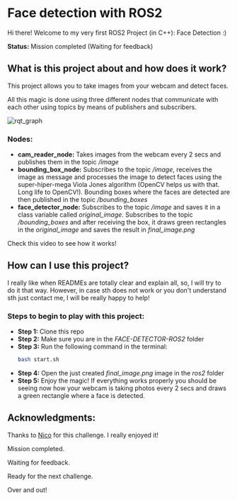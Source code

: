 # Face detection with ROS2

Hi there! Welcome to my very first ROS2 Project (in C++): Face Detection :)


**Status:** Mission completed (Waiting for feedback)

## What is this project about and how does it work?

This project allows you to take images from your webcam and detect faces.

All this magic is done using three different nodes that communicate with each other using topics by means of publishers and subscribers. 

![rqt_graph](https://user-images.githubusercontent.com/102924128/210364605-f31ab9c3-1c5a-4f0f-8985-4f7270b6c480.png)

### Nodes:
* **cam_reader_node:** Takes images from the webcam every 2 secs and publishes them in the topic */image*
* **bounding_box_node:** Subscribes to the topic */image*, receives the image as message and processes the image to detect faces using the super-hiper-mega Viola Jones algorithm (OpenCV helps us with that. Long life to OpenCV!). Bounding boxes where the faces are detected are then published in the topic */bounding_boxes*
* **face_detector_node:** Subscribes to the topic */image* and saves it in a class variable called *original_image*. Subscribes to the topic */bounding_boxes* and after receiving the box, it draws green rectangles in the *original_image* and saves the result in *final_image.png*

Check this video to see how it works!


## How can I use this project?

I really like when READMEs are totally clear and explain all, so, I will try to do it that way. However, in case sth does not work or you don't understand sth just contact me, I will be really happy to help!

### Steps to begin to play with this project:

* **Step 1:** Clone this repo
* **Step 2:** Make sure you are in the *FACE-DETECTOR-ROS2* folder
* **Step 3:** Run the following command in the terminal:
  ```bash
  bash start.sh
  ```
* **Step 4:** Open the just created *final_image.png* image in the *ros2* folder
* **Step 5:** Enjoy the magic! If everything works properly you should be seeing now how your webcam is taking photos every 2 secs and draws a green rectangle where a face is detected.


## Acknowledgments:

Thanks to [Nico](https://github.com/NicolasRochaPacheco) for this challenge. I really enjoyed it! 

Mission completed.

Waiting for feedback.

Ready for the next challenge.

Over and out!

